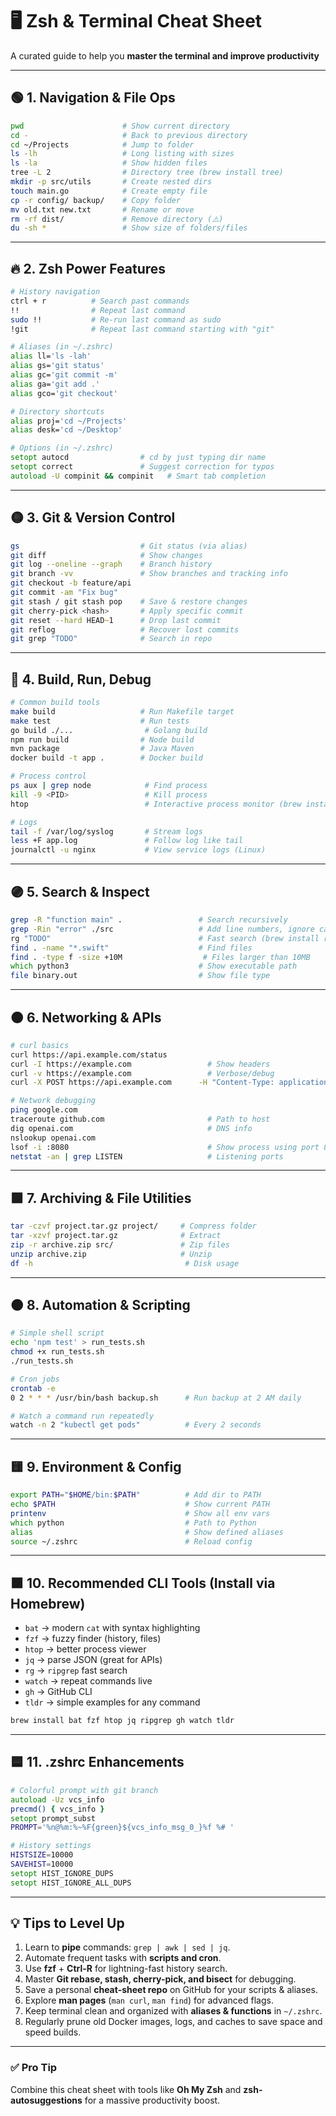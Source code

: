 # 🖥️ Zsh & Terminal Cheat Sheet

A curated guide to help you **master the terminal and improve productivity** 

---

## 🟢 1. Navigation & File Ops
```zsh
pwd                      # Show current directory
cd -                     # Back to previous directory
cd ~/Projects            # Jump to folder
ls -lh                   # Long listing with sizes
ls -la                   # Show hidden files
tree -L 2                # Directory tree (brew install tree)
mkdir -p src/utils       # Create nested dirs
touch main.go            # Create empty file
cp -r config/ backup/    # Copy folder
mv old.txt new.txt       # Rename or move
rm -rf dist/             # Remove directory (⚠️)
du -sh *                 # Show size of folders/files
```

---

## 🔥 2. Zsh Power Features
```zsh
# History navigation
ctrl + r          # Search past commands
!!                # Repeat last command
sudo !!           # Re-run last command as sudo
!git              # Repeat last command starting with "git"

# Aliases (in ~/.zshrc)
alias ll='ls -lah'
alias gs='git status'
alias gc='git commit -m'
alias ga='git add .'
alias gco='git checkout'

# Directory shortcuts
alias proj='cd ~/Projects'
alias desk='cd ~/Desktop'

# Options (in ~/.zshrc)
setopt autocd                # cd by just typing dir name
setopt correct               # Suggest correction for typos
autoload -U compinit && compinit   # Smart tab completion
```

---

## 🟡 3. Git & Version Control
```zsh
gs                           # Git status (via alias)
git diff                     # Show changes
git log --oneline --graph    # Branch history
git branch -vv               # Show branches and tracking info
git checkout -b feature/api
git commit -am "Fix bug"
git stash / git stash pop    # Save & restore changes
git cherry-pick <hash>       # Apply specific commit
git reset --hard HEAD~1      # Drop last commit
git reflog                   # Recover lost commits
git grep "TODO"              # Search in repo
```

---

## 🔵 4. Build, Run, Debug
```zsh
# Common build tools
make build                   # Run Makefile target
make test                    # Run tests
go build ./...                # Golang build
npm run build                # Node build
mvn package                  # Java Maven
docker build -t app .        # Docker build

# Process control
ps aux | grep node            # Find process
kill -9 <PID>                 # Kill process
htop                          # Interactive process monitor (brew install htop)

# Logs
tail -f /var/log/syslog       # Stream logs
less +F app.log               # Follow log like tail
journalctl -u nginx           # View service logs (Linux)
```

---

## 🟣 5. Search & Inspect
```zsh
grep -R "function main" .                 # Search recursively
grep -Rin "error" ./src                   # Add line numbers, ignore case
rg "TODO"                                 # Fast search (brew install ripgrep)
find . -name "*.swift"                    # Find files
find . -type f -size +10M                  # Files larger than 10MB
which python3                             # Show executable path
file binary.out                           # Show file type
```

---

## 🟤 6. Networking & APIs
```zsh
# curl basics
curl https://api.example.com/status
curl -I https://example.com                 # Show headers
curl -v https://example.com                 # Verbose/debug
curl -X POST https://api.example.com      -H "Content-Type: application/json"      -d '{"name":"Hugo"}'

# Network debugging
ping google.com
traceroute github.com                       # Path to host
dig openai.com                              # DNS info
nslookup openai.com
lsof -i :8080                               # Show process using port 8080
netstat -an | grep LISTEN                   # Listening ports
```

---

## 🟩 7. Archiving & File Utilities
```zsh
tar -czvf project.tar.gz project/     # Compress folder
tar -xzvf project.tar.gz              # Extract
zip -r archive.zip src/               # Zip files
unzip archive.zip                     # Unzip
df -h                                  # Disk usage
```

---

## 🟠 8. Automation & Scripting
```zsh
# Simple shell script
echo 'npm test' > run_tests.sh
chmod +x run_tests.sh
./run_tests.sh

# Cron jobs
crontab -e
0 2 * * * /usr/bin/bash backup.sh      # Run backup at 2 AM daily

# Watch a command run repeatedly
watch -n 2 "kubectl get pods"          # Every 2 seconds
```

---

## 🟨 9. Environment & Config
```zsh
export PATH="$HOME/bin:$PATH"          # Add dir to PATH
echo $PATH                             # Show current PATH
printenv                               # Show all env vars
which python                           # Path to Python
alias                                  # Show defined aliases
source ~/.zshrc                        # Reload config
```

---

## 🟧 10. Recommended CLI Tools (Install via Homebrew)
- `bat` → modern `cat` with syntax highlighting  
- `fzf` → fuzzy finder (history, files)  
- `htop` → better process viewer  
- `jq` → parse JSON (great for APIs)  
- `rg` → `ripgrep` fast search  
- `watch` → repeat commands live  
- `gh` → GitHub CLI  
- `tldr` → simple examples for any command  

```zsh
brew install bat fzf htop jq ripgrep gh watch tldr
```

---

## 🟦 11. .zshrc Enhancements
```zsh
# Colorful prompt with git branch
autoload -Uz vcs_info
precmd() { vcs_info }
setopt prompt_subst
PROMPT='%n@%m:%~%F{green}${vcs_info_msg_0_}%f %# '

# History settings
HISTSIZE=10000
SAVEHIST=10000
setopt HIST_IGNORE_DUPS
setopt HIST_IGNORE_ALL_DUPS
```

---

## 💡 Tips to Level Up
1. Learn to **pipe** commands: `grep | awk | sed | jq`.  
2. Automate frequent tasks with **scripts and cron**.  
3. Use **fzf** + **Ctrl-R** for lightning-fast history search.  
4. Master **Git rebase, stash, cherry-pick, and bisect** for debugging.  
5. Save a personal **cheat-sheet repo** on GitHub for your scripts & aliases.  
6. Explore **man pages** (`man curl`, `man find`) for advanced flags.  
7. Keep terminal clean and organized with **aliases & functions** in `~/.zshrc`.  
8. Regularly prune old Docker images, logs, and caches to save space and speed builds.

---

### ✅ Pro Tip
Combine this cheat sheet with tools like **Oh My Zsh** and **zsh-autosuggestions** for a massive productivity boost.

